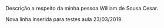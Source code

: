 Descrição a respeito da minha pessoa William de Sousa Cesar.

Nova linha inserida para testes aula 23/03/2019.

